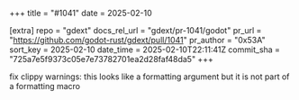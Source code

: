 +++
title = "#1041"
date = 2025-02-10

[extra]
repo = "gdext"
docs_rel_url = "gdext/pr-1041/godot"
pr_url = "https://github.com/godot-rust/gdext/pull/1041"
pr_author = "0x53A"
sort_key = 2025-02-10
date_time = 2025-02-10T22:11:41Z
commit_sha = "725a7e5f9373c05e7e73782701ea2d28faf48da5"
+++

fix clippy warnings: this looks like a formatting argument but it is not part of a formatting macro
